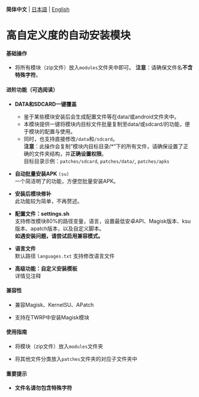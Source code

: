 **简体中文** | [日本語](README_JP.md) | [English](README_EN.md)

# 高自定义度的自动安装模块


#### 基础操作


- 将所有模块（zip文件）放入`modules`文件夹中即可。
**注意**：请确保文件名**不含特殊字符**。


#### 进阶功能（可选阅读）


- **DATA和SDCARD一键覆盖**  
  - 鉴于某些模块安装后会生成配置文件等在data/或android文件夹中。
  - 本模块提供一键将模块内目标文件批量复制至data/或sdcard/的功能，便于模块的配置与使用。
  - 同时，也支持直接修改`/data`和`/sdcard`。  
  **注意**：此操作会复制“模块内目标目录/*”下的所有文件，请确保设置了正确的文件夹结构，并**正确设置权限**。  
  目标目录示例：`patches/sdcard`, `patches/data/`, `patches/apks`


- **自动批量安装APK** `(su)`  
  一个简洁明了的功能，方便您批量安装APK。


- **安装后模块修补**  
  此功能较为简单，不再赘述。


- **配置文件：settings.sh**  
  支持修改模块80%的路径变量，语言，设置最低安卓API、Magisk版本、ksu版本、apatch版本，以及自定义脚本。  
  __如遇安装问题，请尝试启用**兼容模式**。__


- **语言文件**  
  默认路径 `languages.txt`
  支持修改语言文件


- **高级功能：自定义安装模板**  
  详情见注释

#### 兼容性


- 兼容Magisk、KernelSU、APatch

- 支持在TWRP中安装Magisk模块

#### 使用指南


- 将模块（zip文件）放入`modules`文件夹

- 将其他文件分类放入`patches`文件夹的对应子文件夹中

#### 重要提示


- **文件名请勿包含特殊字符**